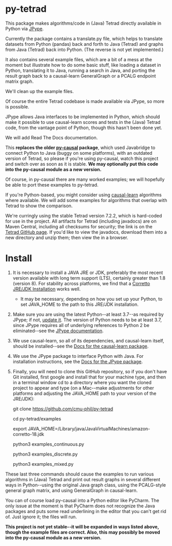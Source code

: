 # py-tetrad
This package makes algorithms/code in (Java) Tetrad directly available in Python via [JPype](https://github.com/jpype-project/jpype).

Currently the package contains a translate.py file, which helps to translate datasets from Python (pandas) back and forth to Java (Tetrad) and graphs from Java (Tetrad) back into Python. (The reverse is not yet implemented.)

It also contains several example files, which are a bit of a mess at the moment but illustrate how to do some basic stuff, like loading a dataset in Python, translating it to Java, running a search in Java, and porting the result graph back to a causal-learn GeneralGraph or a PCALG endpoint matrix graph.

We'll clean up the example files.

Of course the entire Tetrad codebase is made available via JPype, so more is possible.

JPype allows Java interfaces to be implemented in Python, which should make it possible to use causal-learn scores and tests in the (Java) Tetrad code, from the vantage point of Python, though this hasn't been done yet.

We will add Read The Docs documentation.
 
This **replaces the older [py-causal](https://github.com/bd2kccd/py-causal) package**, which used Javabridge to connect Python to Java (buggy on some platforms), with an outdated version of Tetrad, so please if you're using py-causal, watch this project and switch over as soon as it is stable. **We may optionally put this code into the py-causal module as a new version.** 

Of course, in py-causal there are many worked examples; we will hopefully be able to port these examples to py-tetrad.

If you're Python-based, you might consider using [causal-learn](https://github.com/py-why/causal-learn) algorithms where available. We will add some examples for algorithms that overlap with Tetrad to show the comparison.

We're curringly using the stable Tetrad version 7.2.2, which is hard-coded for use in the project. All artifacts for Tetrad (including javadocs) are on Maven Central, including all checksums for security; the link is on the [Tetrad GitHub page](https://github.com/cmu-phil/tetrad). If you'd like to view the javadocs, download them into a new directory and unzip them; then view the in a browser.

# Install

1. It is necessary to install a JAVA JRE or JDK, preferably the most recent version available with long term support (LTS), certainly greater than 1.8 (version 8). For stability across platforms, we find that a [Corretto JRE/JDK Installation](https://aws.amazon.com/corretto/?filtered-posts.sort-by=item.additionalFields.createdDate&filtered-posts.sort-order=desc) works well.

    * It may be necessary, depending on how you set up your Python, to set JAVA_HOME to the path to this JRE/JDK installation.

1. Make sure you are using the latest Python--at least 3.7--as required by JPype; if not, [update it](https://www.pythoncentral.io/how-to-update-python/). The version of Python needs to be at least 3.7, since JPype requires all of underlying references to Python 2 be eliminated--see the [JPype documentation](https://jpype.readthedocs.io/en/latest/).

1. We use causal-learn, so all of its dependencies, and causal-learn itself, should be installed--see the [Docs for the causal-learn package](https://causal-learn.readthedocs.io/en/latest/).

1. We use the JPype package to interface Python with Java. For installation instructions, see the [Docs for the JPype package](https://jpype.readthedocs.io/en/latest/).

1. Finally, you will need to clone this GitHub repository, so if you don't have Git installed, first google and install that for your machine type, and then in a terminal window cd to a directory where you want the cloned project to appear and type (on a Mac--make adjustments for other platforms and adjusting the JAVA_HOME path to your version of the JRE/JDK):

      git clone https://github.com/cmu-phil/py-tetrad
      
      cd py-tetrad/examples
      
      export JAVA_HOME=/Library/java/JavaVirtualMachines/amazon-corretto-18.jdk
      
      python3 examples_continuous.py
      
      python3 examples_discrete.py
    
      python3 examples_mixed.py

These last three commands should cause the examples to run various algorithms in (Java) Tetrad and print out result graphs in several different ways in Python--using the original Java graph class, using the PCALG-style general graph matrix, and using GeneralGraph in causal-learn.

You can of course load py-causal into a Python editor like PyCharm. The only issue at the moment is that PyCharm does not recognize the Java packages and puts some read underlining in the editor that you can't get rid of. Just ignore it; the files will run.

**This project is not yet stable--it will be expanded in ways listed above, though the example files are correct. Also, this may possibly be moved into the py-causal module as a new version.**
